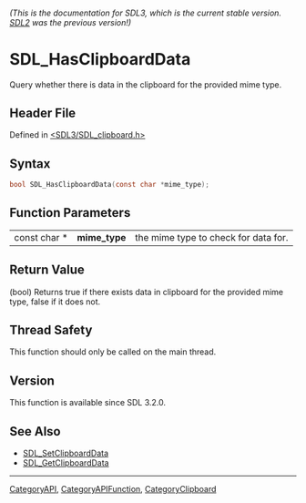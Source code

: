 ###### (This is the documentation for SDL3, which is the current stable version. [SDL2](https://wiki.libsdl.org/SDL2/) was the previous version!)
# SDL_HasClipboardData

Query whether there is data in the clipboard for the provided mime type.

## Header File

Defined in [<SDL3/SDL_clipboard.h>](https://github.com/libsdl-org/SDL/blob/main/include/SDL3/SDL_clipboard.h)

## Syntax

```c
bool SDL_HasClipboardData(const char *mime_type);
```

## Function Parameters

|              |               |                                      |
| ------------ | ------------- | ------------------------------------ |
| const char * | **mime_type** | the mime type to check for data for. |

## Return Value

(bool) Returns true if there exists data in clipboard for the provided mime
type, false if it does not.

## Thread Safety

This function should only be called on the main thread.

## Version

This function is available since SDL 3.2.0.

## See Also

- [SDL_SetClipboardData](SDL_SetClipboardData)
- [SDL_GetClipboardData](SDL_GetClipboardData)

----
[CategoryAPI](CategoryAPI), [CategoryAPIFunction](CategoryAPIFunction), [CategoryClipboard](CategoryClipboard)

